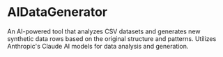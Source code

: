 # AIDataGenerator
An AI-powered tool that analyzes CSV datasets and generates new synthetic data rows based on the original structure and patterns. Utilizes Anthropic's Claude AI models for data analysis and generation.
